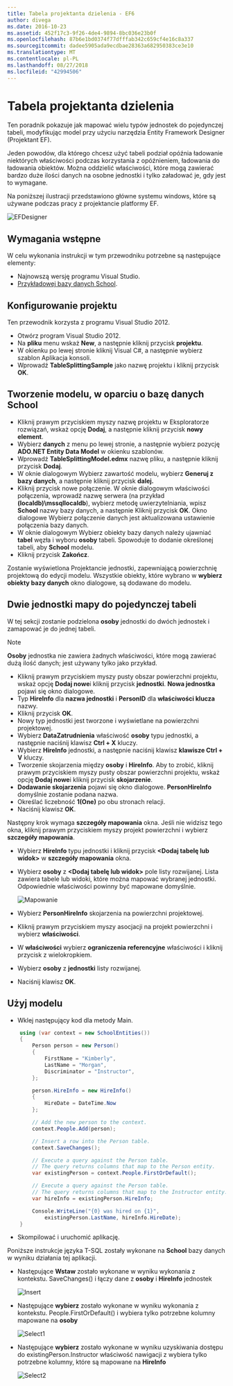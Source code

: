 ```yaml
---
title: Tabela projektanta dzielenia - EF6
author: divega
ms.date: 2016-10-23
ms.assetid: 452f17c3-9f26-4de4-9894-8bc036e23b0f
ms.openlocfilehash: 87b6e1bd0374f77dfffab342c659cf4e16c8a337
ms.sourcegitcommit: dadee5905ada9ecdbae28363a682950383ce3e10
ms.translationtype: MT
ms.contentlocale: pl-PL
ms.lasthandoff: 08/27/2018
ms.locfileid: "42994506"
---
```

# <a name="designer-table-splitting"></a>Tabela projektanta dzielenia
Ten poradnik pokazuje jak mapować wielu typów jednostek do pojedynczej tabeli, modyfikując model przy użyciu narzędzia Entity Framework Designer (Projektant EF).

Jeden powodów, dla którego chcesz użyć tabeli podział opóźnia ładowanie niektórych właściwości podczas korzystania z opóźnieniem, ładowania do ładowania obiektów. Można oddzielić właściwości, które mogą zawierać bardzo duże ilości danych na osobne jednostki i tylko załadować je, gdy jest to wymagane.

Na poniższej ilustracji przedstawiono główne systemu windows, które są używane podczas pracy z projektancie platformy EF.

![EFDesigner](~/ef6/media/efdesigner.png)

## <a name="prerequisites"></a>Wymagania wstępne

W celu wykonania instrukcji w tym przewodniku potrzebne są następujące elementy:

- Najnowszą wersję programu Visual Studio.
- [Przykładowej bazy danych School](~/ef6/resources/school-database.md).

## <a name="set-up-the-project"></a>Konfigurowanie projektu

Ten przewodnik korzysta z programu Visual Studio 2012.

-   Otwórz program Visual Studio 2012.
-   Na **pliku** menu wskaż **New**, a następnie kliknij przycisk **projektu**.
-   W okienku po lewej stronie kliknij Visual C\#, a następnie wybierz szablon Aplikacja konsoli.
-   Wprowadź **TableSplittingSample** jako nazwę projektu i kliknij przycisk **OK**.

## <a name="create-a-model-based-on-the-school-database"></a>Tworzenie modelu, w oparciu o bazę danych School

-   Kliknij prawym przyciskiem myszy nazwę projektu w Eksploratorze rozwiązań, wskaż opcję **Dodaj**, a następnie kliknij przycisk **nowy element**.
-   Wybierz **danych** z menu po lewej stronie, a następnie wybierz pozycję **ADO.NET Entity Data Model** w okienku szablonów.
-   Wprowadź **TableSplittingModel.edmx** nazwę pliku, a następnie kliknij przycisk **Dodaj**.
-   W oknie dialogowym Wybierz zawartość modelu, wybierz **Generuj z bazy danych**, a następnie kliknij przycisk **dalej.**
-   Kliknij przycisk nowe połączenie. W oknie dialogowym właściwości połączenia, wprowadź nazwę serwera (na przykład **(localdb)\\mssqllocaldb**), wybierz metodę uwierzytelniania, wpisz **School** nazwy bazy danych, a następnie Kliknij przycisk **OK**.
    Okno dialogowe Wybierz połączenie danych jest aktualizowana ustawienie połączenia bazy danych.
-   W oknie dialogowym Wybierz obiekty bazy danych należy ujawniać **tabel** węzła i wyboru **osoby** tabeli. Spowoduje to dodanie określonej tabeli, aby **School** modelu.
-   Kliknij przycisk **Zakończ**.

Zostanie wyświetlona Projektancie jednostki, zapewniającą powierzchnię projektową do edycji modelu. Wszystkie obiekty, które wybrano w **wybierz obiekty bazy danych** okno dialogowe, są dodawane do modelu.

## <a name="map-two-entities-to-a-single-table"></a>Dwie jednostki mapy do pojedynczej tabeli

W tej sekcji zostanie podzielona **osoby** jednostki do dwóch jednostek i zamapować je do jednej tabeli.

> [!NOTE]
> **Osoby** jednostka nie zawiera żadnych właściwości, które mogą zawierać dużą ilość danych; jest używany tylko jako przykład.

-   Kliknij prawym przyciskiem myszy pusty obszar powierzchni projektu, wskaż opcję **Dodaj nowe**i kliknij przycisk **jednostki**.
    **Nowa jednostka** pojawi się okno dialogowe.
-   Typ **HireInfo** dla **nazwa jednostki** i **PersonID** dla **właściwości klucza** nazwy.
-   Kliknij przycisk **OK**.
-   Nowy typ jednostki jest tworzone i wyświetlane na powierzchni projektowej.
-   Wybierz **DataZatrudnienia** właściwość **osoby** typu jednostki, a następnie naciśnij klawisz **Ctrl + X** kluczy.
-   Wybierz **HireInfo** jednostki, a następnie naciśnij klawisz **klawisze Ctrl + V** kluczy.
-   Tworzenie skojarzenia między **osoby** i **HireInfo**. Aby to zrobić, kliknij prawym przyciskiem myszy pusty obszar powierzchni projektu, wskaż opcję **Dodaj nowe**i kliknij przycisk **skojarzenie**.
-   **Dodawanie skojarzenia** pojawi się okno dialogowe. **PersonHireInfo** domyślnie zostanie podana nazwa.
-   Określać liczebność **1(One)** po obu stronach relacji.
-   Naciśnij klawisz **OK**.

Następny krok wymaga **szczegóły mapowania** okna. Jeśli nie widzisz tego okna, kliknij prawym przyciskiem myszy projekt powierzchni i wybierz **szczegóły mapowania**.

-   Wybierz **HireInfo** typu jednostki i kliknij przycisk **&lt;Dodaj tabelę lub widok&gt;** w **szczegóły mapowania** okna.
-   Wybierz **osoby** z **&lt;Dodaj tabelę lub widok&gt;** pole listy rozwijanej. Lista zawiera tabele lub widoki, które można mapować wybranej jednostki.
    Odpowiednie właściwości powinny być mapowane domyślnie.

    ![Mapowanie](~/ef6/media/mapping.png)

-   Wybierz **PersonHireInfo** skojarzenia na powierzchni projektowej.
-   Kliknij prawym przyciskiem myszy asocjacji na projekt powierzchni i wybierz **właściwości**.
-   W **właściwości** wybierz **ograniczenia referencyjne** właściwości i kliknij przycisk z wielokropkiem.
-   Wybierz **osoby** z **jednostki** listy rozwijanej.
-   Naciśnij klawisz **OK**.

 

## <a name="use-the-model"></a>Użyj modelu

-   Wklej następujący kod dla metody Main.

``` csharp
    using (var context = new SchoolEntities())
    {
        Person person = new Person()
        {
            FirstName = "Kimberly",
            LastName = "Morgan",
            Discriminator = "Instructor",
        };

        person.HireInfo = new HireInfo()
        {
            HireDate = DateTime.Now
        };

        // Add the new person to the context.
        context.People.Add(person);

        // Insert a row into the Person table.  
        context.SaveChanges();

        // Execute a query against the Person table.
        // The query returns columns that map to the Person entity.
        var existingPerson = context.People.FirstOrDefault();

        // Execute a query against the Person table.
        // The query returns columns that map to the Instructor entity.
        var hireInfo = existingPerson.HireInfo;

        Console.WriteLine("{0} was hired on {1}",
            existingPerson.LastName, hireInfo.HireDate);
    }
```
-   Skompilować i uruchomić aplikację.

Poniższe instrukcje języka T-SQL zostały wykonane na **School** bazy danych w wyniku działania tej aplikacji. 

-   Następujące **Wstaw** zostało wykonane w wyniku wykonania z kontekstu. SaveChanges() i łączy dane z **osoby** i **HireInfo** jednostek

    ![Insert](~/ef6/media/insert.png)

-   Następujące **wybierz** zostało wykonane w wyniku wykonania z kontekstu. People.FirstOrDefault() i wybiera tylko potrzebne kolumny mapowane na **osoby**

    ![Select1](~/ef6/media/select1.png)

-   Następujące **wybierz** zostało wykonane w wyniku uzyskiwania dostępu do existingPerson.Instructor właściwość nawigacji z wybiera tylko potrzebne kolumny, które są mapowane na **HireInfo**

    ![Select2](~/ef6/media/select2.png)
